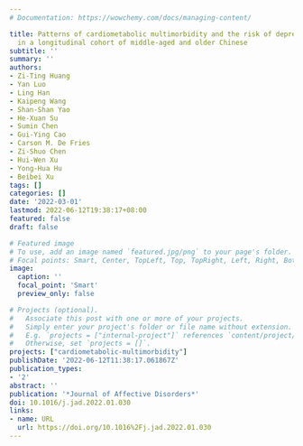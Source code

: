 ```yaml
---
# Documentation: https://wowchemy.com/docs/managing-content/

title: Patterns of cardiometabolic multimorbidity and the risk of depressive symptoms
  in a longitudinal cohort of middle-aged and older Chinese
subtitle: ''
summary: ''
authors:
- Zi-Ting Huang
- Yan Luo
- Ling Han
- Kaipeng Wang
- Shan-Shan Yao
- He-Xuan Su
- Sumin Chen
- Gui-Ying Cao
- Carson M. De Fries
- Zi-Shuo Chen
- Hui-Wen Xu
- Yong-Hua Hu
- Beibei Xu
tags: []
categories: []
date: '2022-03-01'
lastmod: 2022-06-12T19:38:17+08:00
featured: false
draft: false

# Featured image
# To use, add an image named `featured.jpg/png` to your page's folder.
# Focal points: Smart, Center, TopLeft, Top, TopRight, Left, Right, BottomLeft, Bottom, BottomRight.
image:
  caption: ''
  focal_point: 'Smart'
  preview_only: false

# Projects (optional).
#   Associate this post with one or more of your projects.
#   Simply enter your project's folder or file name without extension.
#   E.g. `projects = ["internal-project"]` references `content/project/deep-learning/index.md`.
#   Otherwise, set `projects = []`.
projects: ["cardiometabolic-multimorbidity"]
publishDate: '2022-06-12T11:38:17.061867Z'
publication_types:
- '2'
abstract: ''
publication: '*Journal of Affective Disorders*'
doi: 10.1016/j.jad.2022.01.030
links:
- name: URL
  url: https://doi.org/10.1016%2Fj.jad.2022.01.030
---
```

